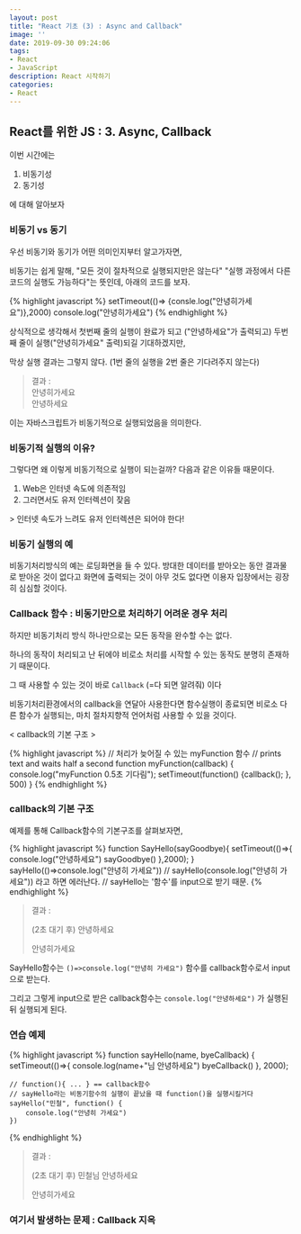 ```yaml
---
layout: post
title: "React 기초 (3) : Async and Callback"
image: ''
date: 2019-09-30 09:24:06
tags: 
- React
- JavaScript
description: React 시작하기 
categories:
- React
---
```


## React를 위한 JS : 3. Async, Callback
이번 시간에는 
1. 비동기성
2. 동기성

에 대해 알아보자

### 비동기 vs 동기

우선 비동기와 동기가 어떤 의미인지부터 알고가자면,

비동기는 쉽게 말해, "모든 것이 절차적으로 실행되지만은 않는다"
"실행 과정에서 다른 코드의 실행도 가능하다"는 뜻인데, 아래의 코드를 보자.

{% highlight javascript %}
    setTimeout(()=> {consle.log("안녕히가세요")},2000)
	console.log("안녕히가세요")
{% endhighlight %}

상식적으로 생각해서 첫번째 줄의 실행이 완료가 되고 ("안녕하세요"가 출력되고)
두번째 줄이 실행("안녕히가세요" 출력)되길 기대하겠지만,

막상 실행 결과는 그렇지 않다.
(1번 줄의 실행을 2번 줄은 기다려주지 않는다)

>    결과 :    
>    안녕히가세요    
>    안녕하세요

이는 자바스크립트가 비동기적으로 실행되었음을 의미한다.

### 비동기적 실행의 이유?

그렇다면 왜 이렇게 비동기적으로 실행이 되는걸까?
다음과 같은 이유들 때문이다.

1. Web은 인터넷 속도에 의존적임
2. 그러면서도 유저 인터렉션이 잦음

\> 인터넷 속도가 느려도 유저 인터렉션은 되어야 한다!

### 비동기 실행의 예

비동기처리방식의 예는 로딩화면을 들 수 있다.
방대한 데이터를 받아오는 동안 
결과물로 받아온 것이 없다고 화면에 출력되는 것이 아무 것도 없다면
이용자 입장에서는 굉장히 심심할 것이다.

### Callback 함수 : 비동기만으로 처리하기 어려운 경우 처리

하지만 비동기처리 방식 하나만으로는 모든 동작을 완수할 수는 없다.

하나의 동작이 처리되고 난 뒤에야 
비로소 처리를 시작할 수 있는 동작도
분명히 존재하기 때문이다.

그 때 사용할 수 있는 것이 바로 `Callback` (=다 되면 알려줘) 이다

비동기처리환경에서의 callback을 연달아 사용한다면 
함수실행이 종료되면 비로소 다른 함수가 실행되는,
마치 절차지향적 언어처럼 사용할 수 있을 것이다.

< callback의 기본 구조 >

{% highlight javascript %}
    // 처리가 늦어질 수 있는 myFunction 함수
    // prints text and waits half a second
    function myFunction(callback) {
    	console.log("myFunction 0.5초 기다림");
	         setTimeout(function() {callback(); }, 500)
	}
{% endhighlight %}

### callback의 기본 구조

예제를 통해 Callback함수의 기본구조를 살펴보자면,

{% highlight javascript %}
    function SayHello(sayGoodbye){ 
    	setTimeout(()=>{
	    	console.log("안녕하세요")
	    	sayGoodbye()
    	},2000);
    }
    sayHello(()=>console.log("안녕히 가세요"))
    // sayHello(console.log("안녕히 가세요")) 라고 하면 에러난다.
    // sayHello는 '함수'를 input으로 받기 때문.
{% endhighlight %}

>    결과 :    
>
>    (2초 대기 후) 안녕하세요    
>
>    안녕히가세요

SayHello함수는 `()=>console.log("안녕히 가세요")` 함수를 
callback함수로서 input으로 받는다.

그리고 그렇게 input으로 받은 callback함수는
`console.log("안녕하세요")` 가 실행된 뒤 실행되게 된다.

### 연습 예제

{% highlight javascript %}
    function sayHello(name, byeCallback) {
	    setTimeout(()=>{
		    console.log(name+"님 안녕하세요")
		    byeCallback()
    }, 2000);
	
	// function(){ ... } == callback함수    
	// sayHello라는 비동기함수의 실행이 끝났을 때 function()을 실행시킬거다
	sayHello("민철", function() {
		console.log("안녕히 가세요")
	})

{% endhighlight %}

>    결과 :    
>
>    (2초 대기 후) 민철님 안녕하세요    
>
>    안녕히가세요

### 여기서 발생하는 문제 : Callback 지옥
